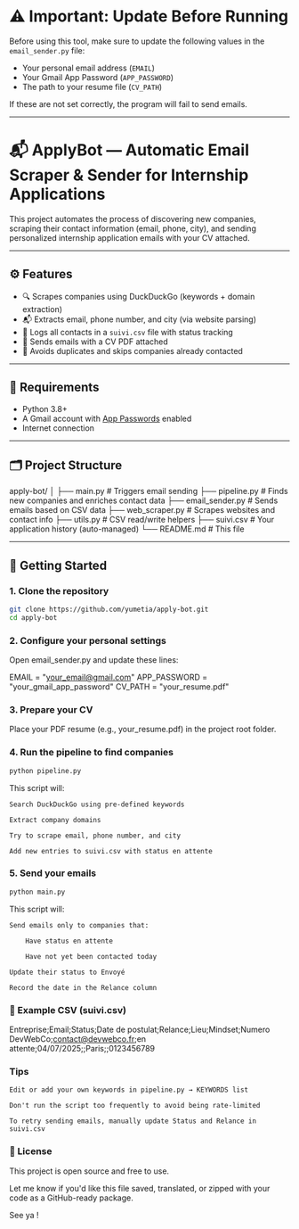 # ⚠️ Important: Update Before Running

Before using this tool, make sure to update the following values in the `email_sender.py` file:

- Your personal email address (`EMAIL`)
- Your Gmail App Password (`APP_PASSWORD`)
- The path to your resume file (`CV_PATH`)

If these are not set correctly, the program will fail to send emails.

---

# 📬 ApplyBot — Automatic Email Scraper & Sender for Internship Applications

This project automates the process of discovering new companies, scraping their contact information (email, phone, city), and sending personalized internship application emails with your CV attached.

---

## ⚙️ Features

- 🔍 Scrapes companies using DuckDuckGo (keywords + domain extraction)
- 📬 Extracts email, phone number, and city (via website parsing)
- 📄 Logs all contacts in a `suivi.csv` file with status tracking
- 📧 Sends emails with a CV PDF attached
- 🧠 Avoids duplicates and skips companies already contacted

---

## 🧰 Requirements

- Python 3.8+
- A Gmail account with [App Passwords](https://support.google.com/accounts/answer/185833) enabled
- Internet connection

---

## 🗂️ Project Structure

apply-bot/
│
├── main.py # Triggers email sending
├── pipeline.py # Finds new companies and enriches contact data
├── email_sender.py # Sends emails based on CSV data
├── web_scraper.py # Scrapes websites and contact info
├── utils.py # CSV read/write helpers
├── suivi.csv # Your application history (auto-managed)
└── README.md # This file

---

## 🚀 Getting Started

### 1. Clone the repository

```bash
git clone https://github.com/yumetia/apply-bot.git
cd apply-bot
```

### 2. Configure your personal settings

Open email_sender.py and update these lines:

EMAIL        = "your_email@gmail.com"
APP_PASSWORD = "your_gmail_app_password"
CV_PATH      = "your_resume.pdf"

### 3. Prepare your CV

Place your PDF resume (e.g., your_resume.pdf) in the project root folder.

### 4. Run the pipeline to find companies

```bash 
python pipeline.py
```
This script will:

    Search DuckDuckGo using pre-defined keywords

    Extract company domains

    Try to scrape email, phone number, and city

    Add new entries to suivi.csv with status en attente

### 5. Send your emails

```bash 
python main.py
```
This script will:

    Send emails only to companies that:

        Have status en attente

        Have not yet been contacted today

    Update their status to Envoyé

    Record the date in the Relance column

### 📝 Example CSV (suivi.csv)

Entreprise;Email;Status;Date de postulat;Relance;Lieu;Mindset;Numero
DevWebCo;contact@devwebco.fr;en attente;04/07/2025;;Paris;;0123456789

### Tips

    Edit or add your own keywords in pipeline.py → KEYWORDS list

    Don't run the script too frequently to avoid being rate-limited

    To retry sending emails, manually update Status and Relance in suivi.csv

### 📌 License

This project is open source and free to use.

Let me know if you'd like this file saved, translated, or zipped with your code as a GitHub-ready package.

See ya !
